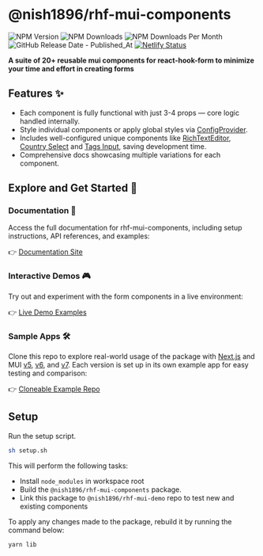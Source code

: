 # @nish1896/rhf-mui-components

![NPM Version](https://img.shields.io/npm/v/%40nish1896%2Frhf-mui-components)
![NPM Downloads](https://img.shields.io/npm/dt/%40nish1896%2Frhf-mui-components)
![NPM Downloads Per Month](https://img.shields.io/npm/dm/%40nish1896%2Frhf-mui-components?color=%23e0e063)
![GitHub Release Date - Published_At](https://img.shields.io/github/release-date/nishkohli96/rhf-mui-components)
[![Netlify Status](https://api.netlify.com/api/v1/badges/0c4fc578-ed19-4a5a-a3cd-e59fedcdb689/deploy-status)](https://app.netlify.com/sites/rhf-mui-components/deploys)

**A suite of 20+ reusable mui components for react-hook-form to minimize your time and effort in creating forms**

## Features ✨

- Each component is fully functional with just 3-4 props — core logic handled internally.
- Style individual components or apply global styles via [ConfigProvider](https://rhf-mui-components.netlify.app/customization#configprovider).
- Includes well-configured unique components like [RichTextEditor](https://rhf-mui-components.netlify.app/components/misc/RHFRichTextEditor), [Country Select](https://rhf-mui-components.netlify.app/components/mui/RHFCountrySelect) and [Tags Input](https://rhf-mui-components.netlify.app/components/mui/RHFTagsInput), saving development time.
- Comprehensive docs showcasing multiple variations for each component.


## Explore and Get Started 🚀

### Documentation 📖
Access the full documentation for rhf-mui-components, including setup instructions, API references, and examples:

👉 [Documentation Site](https://rhf-mui-components.netlify.app/)

### Interactive Demos 🎮
Try out and experiment with the form components in a live environment:

👉 [Live Demo Examples](https://rhf-mui-components-examples.netlify.app/)

### Sample Apps 🛠️
Clone this repo to explore real-world usage of the package with [Next.js](https://nextjs.org/) and MUI [v5](https://v5.mui.com/material-ui/), [v6](https://v6.mui.com/material-ui/), and [v7](https://v7.mui.com/material-ui/). Each version is set up in its own example app for easy testing and comparison:

👉 [Cloneable Example Repo](https://github.com/nishkohli96/rhf-mui-examples)


## Setup
Run the setup script.

```bash
sh setup.sh
```

This will perform the following tasks:

- Install `node_modules` in workspace root
- Build the `@nish1896/rhf-mui-components` package.
- Link this package to `@nish1896/rhf-mui-demo` repo to test new and existing components

To apply any changes made to the package, rebuild it by running the command below:

```
yarn lib
```